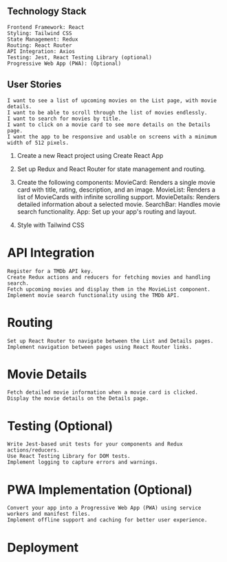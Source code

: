 ## Technology Stack
    Frontend Framework: React
    Styling: Tailwind CSS
    State Management: Redux
    Routing: React Router
    API Integration: Axios
    Testing: Jest, React Testing Library (optional)
    Progressive Web App (PWA): (Optional)


## User Stories
    I want to see a list of upcoming movies on the List page, with movie details.
    I want to be able to scroll through the list of movies endlessly.
    I want to search for movies by title.
    I want to click on a movie card to see more details on the Details page.
    I want the app to be responsive and usable on screens with a minimum width of 512 pixels.

1. Create a new React project using Create React App
2. Set up Redux and React Router for state management and routing. 
3. Create the following components:
    MovieCard: Renders a single movie card with title, rating, description, and an image.
    MovieList: Renders a list of MovieCards with infinite scrolling support.
    MovieDetails: Renders detailed information about a selected movie.
    SearchBar: Handles movie search functionality.
    App: Set up your app's routing and layout.

4. Style with Tailwind CSS

# API Integration
    Register for a TMDb API key.
    Create Redux actions and reducers for fetching movies and handling search.
    Fetch upcoming movies and display them in the MovieList component.
    Implement movie search functionality using the TMDb API.

# Routing
    Set up React Router to navigate between the List and Details pages.
    Implement navigation between pages using React Router links.

# Movie Details
    Fetch detailed movie information when a movie card is clicked.
    Display the movie details on the Details page.


# Testing (Optional)
    Write Jest-based unit tests for your components and Redux actions/reducers.
    Use React Testing Library for DOM tests.
    Implement logging to capture errors and warnings.

# PWA Implementation (Optional)
    Convert your app into a Progressive Web App (PWA) using service workers and manifest files.
    Implement offline support and caching for better user experience.

# Deployment


